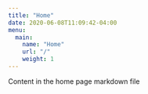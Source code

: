 ```yaml
---
title: "Home"
date: 2020-06-08T11:09:42-04:00
menu:
  main:
    name: "Home"
    url: "/"
    weight: 1
---
```


Content in the home page markdown file
